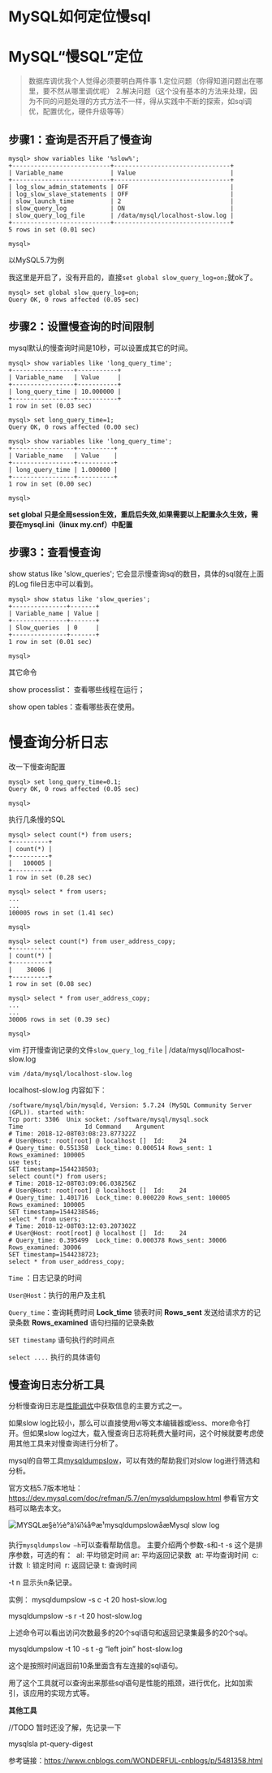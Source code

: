 # MySQL如何定位慢sql

# MySQL“慢SQL”定位

> 数据库调优我个人觉得必须要明白两件事
>     1.定位问题（你得知道问题出在哪里，要不然从哪里调优呢）
>     2.解决问题（这个没有基本的方法来处理，因为不同的问题处理的方式方法不一样，得从实践中不断的探索，如sql调优，配置优化，硬件升级等等） 

## 步骤1：查询是否开启了慢查询

```mysql
mysql> show variables like '%slow%';
+---------------------------+--------------------------------+
| Variable_name             | Value                          |
+---------------------------+--------------------------------+
| log_slow_admin_statements | OFF                            |
| log_slow_slave_statements | OFF                            |
| slow_launch_time          | 2                              |
| slow_query_log            | ON                             |
| slow_query_log_file       | /data/mysql/localhost-slow.log |
+---------------------------+--------------------------------+
5 rows in set (0.01 sec)

mysql> 
```

以MySQL5.7为例

我这里是开启了，没有开启的，直接`set global slow_query_log=on;`就ok了。 

```mysql
mysql> set global slow_query_log=on;
Query OK, 0 rows affected (0.05 sec)
```

## 步骤2：设置慢查询的时间限制

mysql默认的慢查询时间是10秒，可以设置成其它的时间。 

```mysql
mysql> show variables like 'long_query_time';
+-----------------+-----------+
| Variable_name   | Value     |
+-----------------+-----------+
| long_query_time | 10.000000 |
+-----------------+-----------+
1 row in set (0.03 sec)

mysql> set long_query_time=1;
Query OK, 0 rows affected (0.00 sec)

mysql> show variables like 'long_query_time';
+-----------------+----------+
| Variable_name   | Value    |
+-----------------+----------+
| long_query_time | 1.000000 |
+-----------------+----------+
1 row in set (0.00 sec)

mysql> 
```

**set global 只是全局session生效，重启后失效,如果需要以上配置永久生效，需要在mysql.ini（linux my.cnf）中配置**

## 步骤3：查看慢查询

show status like 'slow_queries'; 
它会显示慢查询sql的数目，具体的sql就在上面的Log file日志中可以看到。 

```mysql
mysql> show status like 'slow_queries';
+---------------+-------+
| Variable_name | Value |
+---------------+-------+
| Slow_queries  | 0     |
+---------------+-------+
1 row in set (0.01 sec)

mysql> 
```

其它命令

show processlist： 查看哪些线程在运行； 

show open tables：查看哪些表在使用。

# 慢查询分析日志

改一下慢查询配置

```mysql
mysql> set long_query_time=0.1;
Query OK, 0 rows affected (0.05 sec)

mysql> 
```

执行几条慢的SQL

```mysql
mysql> select count(*) from users;
+----------+
| count(*) |
+----------+
|   100005 |
+----------+
1 row in set (0.28 sec)

mysql> select * from users;
...
...
100005 rows in set (1.41 sec)

mysql> 
```

```mysql
mysql> select count(*) from user_address_copy;
+----------+
| count(*) |
+----------+
|    30006 |
+----------+
1 row in set (0.08 sec)

mysql> select * from user_address_copy;
...
...
30006 rows in set (0.39 sec)

mysql> 
```

vim 打开慢查询记录的文件`slow_query_log_file`       | /data/mysql/localhost-slow.log

`vim /data/mysql/localhost-slow.log`

localhost-slow.log 内容如下：

```mysql
/software/mysql/bin/mysqld, Version: 5.7.24 (MySQL Community Server (GPL)). started with:
Tcp port: 3306  Unix socket: /software/mysql/mysql.sock
Time                 Id Command    Argument
# Time: 2018-12-08T03:08:23.877322Z
# User@Host: root[root] @ localhost []  Id:    24
# Query_time: 0.551358  Lock_time: 0.000514 Rows_sent: 1  Rows_examined: 100005
use test;
SET timestamp=1544238503;
select count(*) from users;
# Time: 2018-12-08T03:09:06.038256Z
# User@Host: root[root] @ localhost []  Id:    24
# Query_time: 1.401716  Lock_time: 0.000220 Rows_sent: 100005  Rows_examined: 100005
SET timestamp=1544238546;
select * from users;
# Time: 2018-12-08T03:12:03.207302Z
# User@Host: root[root] @ localhost []  Id:    24
# Query_time: 0.395499  Lock_time: 0.000378 Rows_sent: 30006  Rows_examined: 30006
SET timestamp=1544238723;
select * from user_address_copy;

```

`Time` ：日志记录的时间

`User@Host`：执行的用户及主机

`Query_time`：查询耗费时间 **Lock_time** 锁表时间 **Rows_sent** 发送给请求方的记录条数 **Rows_examined** 语句扫描的记录条数

`SET timestamp` 语句执行的时间点

`select ....` 执行的具体语句

## 慢查询日志分析工具

<!--参考https://www.olinux.org.cn/mysql/950.html-->

<!--参考https://www.centos.bz/2012/01/active-mysql-slow-log-mysqldumpslow/-->

分析慢查询日志是[性能调优](https://www.olinux.org.cn/tag/%e6%80%a7%e8%83%bd%e8%b0%83%e4%bc%98)中获取信息的主要方式之一。

如果slow log比较小，那么可以直接使用vi等文本编辑器或less、more命令打开。但如果slow log过大，载入慢查询日志将耗费大量时间，这个时候就要考虑使用其他工具来对慢查询进行分析了。

mysql的自带工具[mysqldumpslow](https://www.olinux.org.cn/tag/mysqldumpslow)，可以有效的帮助我们对slow log进行筛选和分析。

官方文档5.7版本地址：https://dev.mysql.com/doc/refman/5.7/en/mysqldumpslow.html
参看官方文档可以略去本文。

![MYSQLæ§è½è°ä¼ï¼å®æ¹mysqldumpslowåæMysql slow log](../../images/optimize/mysql/QQ截图20160328172049.jpg)

执行`mysqldumpslow –h`可以查看帮助信息。
主要介绍两个参数-s和-t
-s 这个是排序参数，可选的有：
​	al: 平均锁定时间
​	ar: 平均返回记录数
​	at: 平均查询时间
​	c: 计数
​	l: 锁定时间
​	r: 返回记录
​	t: 查询时间

-t n 显示头n条记录。

实例：
mysqldumpslow -s c -t 20 host-slow.log

mysqldumpslow -s r -t 20 host-slow.log

上述命令可以看出访问次数最多的20个sql语句和返回记录集最多的20个sql。

mysqldumpslow -t 10 -s t -g “left join” host-slow.log

这个是按照时间返回前10条里面含有左连接的sql语句。

用了这个工具就可以查询出来那些sql语句是性能的瓶颈，进行优化，比如加索引，该应用的实现方式等。

**其他工具**

//TODO 暂时还没了解，先记录一下

mysqlsla
pt-query-digest



参考链接：https://www.cnblogs.com/WONDERFUL-cnblogs/p/5481358.html